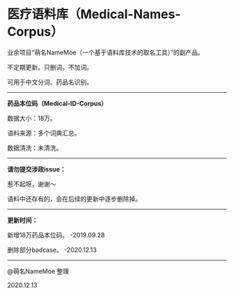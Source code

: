 # 医疗语料库（Medical-Names-Corpus）
业余项目“萌名NameMoe（一个基于语料库技术的取名工具）”的副产品。

不定期更新。只删词，不加词。

可用于中文分词、药品名识别。

---

<strong>药品本位码（Medical-ID-Corpus）</strong>

数据大小：18万。

语料来源：多个词典汇总。

数据清洗：未清洗。

---

<strong>请勿提交涉政issue：</strong>

惹不起呀，谢谢～

语料中还存有的，会在后续的更新中逐步删除掉。

---

<strong>更新时间：</strong>

新增18万药品本位码。 -2019.09.28

删除部分badcase。 -2020.12.13

---

@萌名NameMoe 整理

2020.12.13
